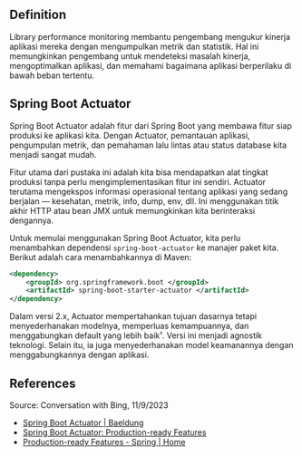## Definition

Library performance monitoring membantu pengembang mengukur kinerja aplikasi mereka dengan mengumpulkan metrik dan statistik. Hal ini memungkinkan pengembang untuk mendeteksi masalah kinerja, mengoptimalkan aplikasi, dan memahami bagaimana aplikasi berperilaku di bawah beban tertentu.

## Spring Boot Actuator

Spring Boot Actuator adalah fitur dari Spring Boot yang membawa fitur siap produksi ke aplikasi kita. Dengan Actuator, pemantauan aplikasi, pengumpulan metrik, dan pemahaman lalu lintas atau status database kita menjadi sangat mudah.

Fitur utama dari pustaka ini adalah kita bisa mendapatkan alat tingkat produksi tanpa perlu mengimplementasikan fitur ini sendiri. Actuator terutama mengekspos informasi operasional tentang aplikasi yang sedang berjalan — kesehatan, metrik, info, dump, env, dll. Ini menggunakan titik akhir HTTP atau bean JMX untuk memungkinkan kita berinteraksi dengannya.

Untuk memulai menggunakan Spring Boot Actuator, kita perlu menambahkan dependensi `spring-boot-actuator` ke manajer paket kita. Berikut adalah cara menambahkannya di Maven:
```xml
<dependency>
    <groupId> org.springframework.boot </groupId>
    <artifactId> spring-boot-starter-actuator </artifactId>
</dependency>
```
Dalam versi 2.x, Actuator mempertahankan tujuan dasarnya tetapi menyederhanakan modelnya, memperluas kemampuannya, dan menggabungkan default yang lebih baik¹. Versi ini menjadi agnostik teknologi. Selain itu, ia juga menyederhanakan model keamanannya dengan menggabungkannya dengan aplikasi.

## References

Source: Conversation with Bing, 11/9/2023
- [Spring Boot Actuator | Baeldung](https://www.baeldung.com/spring-boot-actuators)
- [Spring Boot Actuator: Production-ready Features](https://docs.spring.io/spring-boot/docs/2.5.6/reference/html/actuator.html)
- [Production-ready Features - Spring | Home](https://docs.spring.io/spring-boot/docs/current/reference/html/actuator.html)
